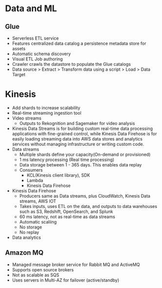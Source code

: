 # Data and ML

## Glue
* Serverless ETL service
* Features centralized data catalog a persistence metadata store for assets
* Automatic schema discovery
* Visual ETL Job authoring
* Crawler crawls the datastore to populate the Glue catalogs
* Data source > Extract > Transform data using a script > Load > Data Target

# Kinesis
* Add shards to increase scalability
* Real-time streaming ingestion tool
* Video streams
  * Outputs to Rekognition and Sagemaker for video analysis
* Kinesis Data Streams is for building custom real-time data processing applications with fine-grained control, while Kinesis Data Firehose is for easily loading streaming data into AWS data stores and analytics services without managing infrastructure or writing custom code.
* Data streams
  * Multiple shards define your capacity(On-demand or provisioned)
  * 1 ms latency processing (Real time processing)
  * Data storage between 1 - 365 days. This enables data replay
  * Consumers
    * KCL(Kinesis client library), SDK
    * Lambda
    * Kinesis Data Firehose
* Kinesis Data Firehose
  * Producers same as Data streams, plus CloudWatch, Kinesis Data streams, AWS IOT 
  * Takes inputs, uses ETL on the data, and outputs to data warehouses such as S3, Redshift, OpenSearch, and Splunk
  * 60 ms latency, not as real-time as data streams
  * Automatic scaliing
  * No storage
  * No replay
* Data analytics

## Amazon MQ
  * Managed message broker service for Rabbit MQ and ActiveMQ
  * Supports open source brokers
  * Not as scalable as SQS
  * Uses servers in Multi-AZ for failover (active/standby)
